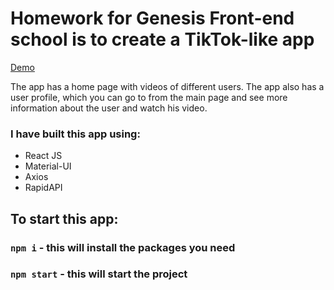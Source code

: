 # Homework for Genesis Front-end school is to create a TikTok-like app

[Demo](https://zhannapopenko.github.io/genesis-frontend-school-homework/)

The app has a home page with videos of different users. The app also has a user profile, which you can go to from the main page and see more information about the user and watch his video.

### I have built this app using:

- React JS
- Material-UI
- Axios
- RapidAPI

## To start this app:

### `npm i` - this will install the packages you need
### `npm start` - this will start the project
